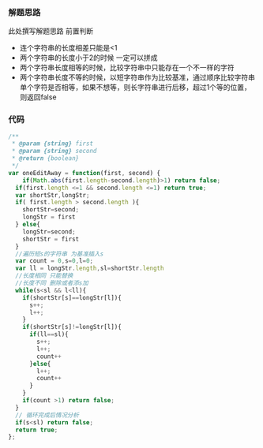  
### 解题思路
此处撰写解题思路
前置判断 
* 连个字符串的长度相差只能是<1
* 两个字符串的长度小于2的时候 一定可以拼成
* 两个字符串长度相等的时候，比较字符串中只能存在一个不一样的字符
* 两个字符串长度不等的时候，以短字符串作为比较基准，通过顺序比较字符串单个字符是否相等，如果不想等，则长字符串进行后移，超过1个等的位置，则返回false


### 代码

```javascript
/**
 * @param {string} first
 * @param {string} second
 * @return {boolean}
 */
var oneEditAway = function(first, second) {
    if(Math.abs(first.length-second.length)>1) return false; 
  if(first.length <=1 && second.length <=1) return true;
  var shortStr,longStr;
  if( first.length > second.length ){
    shortStr=second;
    longStr = first
  } else{
    longStr=second;
    shortStr = first
  }
  //遍历短s的字符串 为基准插入s
  var count = 0,s=0,l=0;
  var ll = longStr.length,sl=shortStr.length
  //长度相同 只能替换 
  //长度不同 删除或者添s加
  while(s<sl && l<ll){
    if(shortStr[s]==longStr[l]){
      s++;
      l++;
    }
    if(shortStr[s]!=longStr[l]){
      if(ll==sl){
        s++;
        l++;
        count++
      }else{
        l++;
        count++
      }
    }
    if(count >1) return false;
  }
  // 循环完成后情况分析
  if(s<sl) return false;
  return true; 
};
```